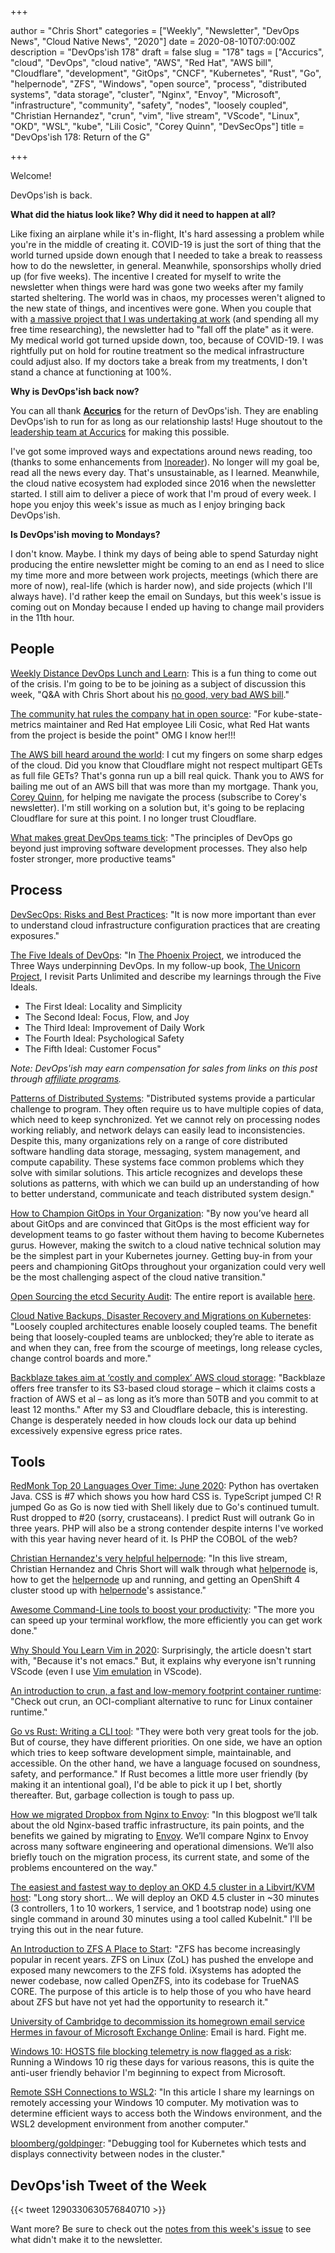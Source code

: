 +++

author = "Chris Short"
categories = ["Weekly", "Newsletter", "DevOps News", "Cloud Native News", "2020"]
date = 2020-08-10T07:00:00Z
description = "DevOps'ish 178"
draft = false
slug = "178"
tags = ["Accurics", "cloud", "DevOps", "cloud native", "AWS", "Red Hat", "AWS bill", "Cloudflare", "development", "GitOps", "CNCF", "Kubernetes", "Rust", "Go", "helpernode", "ZFS", "Windows", "open source", "process", "distributed systems", "data storage", "cluster", "Nginx", "Envoy", "Microsoft", "infrastructure", "community", "safety", "nodes", "loosely coupled", "Christian Hernandez", "crun", "vim", "live stream", "VScode", "Linux", "OKD", "WSL", "kube", "Lili Cosic", "Corey Quinn", "DevSecOps"]
title = "DevOps'ish 178: Return of the G"

+++

Welcome!

DevOps'ish is back.

**What did the hiatus look like? Why did it need to happen at all?**

Like fixing an airplane while it's in-flight, It's hard assessing a problem while you're in the middle of creating it. COVID-19 is just the sort of thing that the world turned upside down enough that I needed to take a break to reassess how to do the newsletter, in general. Meanwhile, sponsorships wholly dried up (for five weeks). The incentive I created for myself to write the newsletter when things were hard was gone two weeks after my family started sheltering. The world was in chaos, my processes weren't aligned to the new state of things, and incentives were gone. When you couple that with [a massive project that I was undertaking at work](https://chrisshort.net/live-streaming-on-openshift.tv-and-some-lessons-learned/?utm_source=newsletter&utm_medium=email&utm_campaign=devopsish_178) (and spending all my free time researching), the newsletter had to "fall off the plate" as it were. My medical world got turned upside down, too, because of COVID-19. I was rightfully put on hold for routine treatment so the medical infrastructure could adjust also. If my doctors take a break from my treatments, I don't stand a chance at functioning at 100%.

**Why is DevOps'ish back now?**

You can all thank [**Accurics**](https://www.accurics.com/?utm_source=newsletter&utm_medium=email&utm_campaign=devopsish_178) for the return of DevOps'ish. They are enabling DevOps'ish to run for as long as our relationship lasts! Huge shoutout to the [leadership team at Accurics](https://www.accurics.com/team/?utm_source=newsletter&utm_medium=email&utm_campaign=devopsish_178) for making this possible.

I've got some improved ways and expectations around news reading, too (thanks to some enhancements from [Inoreader](https://www.inoreader.com/?utm_source=newsletter&utm_medium=email&utm_campaign=devopsish_178)). No longer will my goal be, read all the news every day. That's unsustainable, as I learned. Meanwhile, the cloud native ecosystem had exploded since 2016 when the newsletter started. I still aim to deliver a piece of work that I'm proud of every week. I hope you enjoy this week's issue as much as I enjoy bringing back DevOps'ish.

**Is DevOps'ish moving to Mondays?**

I don't know. Maybe. I think my days of being able to spend Saturday night producing the entire newsletter might be coming to an end as I need to slice my time more and more between work projects, meetings (which there are more of now), real-life (which is harder now), and side projects (which I'll always have). I'd rather keep the email on Sundays, but this week's issue is coming out on Monday because I ended up having to change mail providers in the 11th hour.

## People

[Weekly Distance DevOps Lunch and Learn](https://rackn.com/distance-devops/): This is a fun thing to come out of the crisis. I'm going to be to be joining as a subject of discussion this week, "Q&A with Chris Short about his [no good, very bad AWS bill](https://chrisshort.net/the-aws-bill-heard-around-the-world/?utm_source=newsletter&utm_medium=email&utm_campaign=devopsish_178)."

[The community hat rules the company hat in open source](https://www.infoworld.com/article/3569373/the-community-hat-rules-the-company-hat-in-open-source.html): "For kube-state-metrics maintainer and Red Hat employee Lili Cosic, what Red Hat wants from the project is beside the point" OMG I know her!!!

[The AWS bill heard around the world](https://chrisshort.net/the-aws-bill-heard-around-the-world/): I cut my fingers on some sharp edges of the cloud. Did you know that Cloudflare might not respect multipart GETs as full file GETs? That's gonna run up a bill real quick. Thank you to AWS for bailing me out of an AWS bill that was more than my mortgage. Thank you, [Corey Quinn](https://www.lastweekinaws.com/), for helping me navigate the process (subscribe to Corey's newsletter). I'm still working on a solution but, it's going to be replacing Cloudflare for sure at this point. I no longer trust Cloudflare.

[What makes great DevOps teams tick](https://enterprisersproject.com/article/2020/7/devops-great-teams): "The principles of DevOps go beyond just improving software development processes. They also help foster stronger, more productive teams"

## Process

[DevSecOps: Risks and Best Practices](https://www.accurics.com/blog/devops/devsecops-risks-and-best-practices/): "It is now more important than ever to understand cloud infrastructure configuration practices that are creating exposures."

[The Five Ideals of DevOps](https://itrevolution.com/five-ideals-of-devops/): "In [The Phoenix Project](https://amzn.to/33Gme2t), we introduced the Three Ways underpinning DevOps. In my follow-up book, [The Unicorn Project](https://amzn.to/3a8OwUA), I revisit Parts Unlimited and describe my learnings through the Five Ideals.

* The First Ideal: Locality and Simplicity
* The Second Ideal: Focus, Flow, and Joy
* The Third Ideal: Improvement of Daily Work
* The Fourth Ideal: Psychological Safety
* The Fifth Ideal: Customer Focus"

*Note: DevOps'ish may earn compensation for sales from links on this post through [affiliate programs](/terms/).*

[Patterns of Distributed Systems](https://martinfowler.com/articles/patterns-of-distributed-systems/): "Distributed systems provide a particular challenge to program. They often require us to have multiple copies of data, which need to keep synchronized. Yet we cannot rely on processing nodes working reliably, and network delays can easily lead to inconsistencies. Despite this, many organizations rely on a range of core distributed software handling data storage, messaging, system management, and compute capability. These systems face common problems which they solve with similar solutions. This article recognizes and develops these solutions as patterns, with which we can build up an understanding of how to better understand, communicate and teach distributed system design."

[How to Champion GitOps in Your Organization](https://www.weave.works/blog/how-to-champion-gitops-in-your-organization): "By now you’ve heard all about GitOps and are convinced that GitOps is the most efficient way for development teams to go faster without them having to become Kubernetes gurus. However, making the switch to a cloud native technical solution may be the simplest part in your Kubernetes journey. Getting buy-in from your peers and championing GitOps throughout your organization could very well be the most challenging aspect of the cloud native transition."

[Open Sourcing the etcd Security Audit](https://www.cncf.io/blog/2020/08/05/etcd-security-audit/): The entire report is available [here](https://github.com/etcd-io/etcd/blob/master/security/SECURITY_AUDIT.pdf).

[Cloud Native Backups, Disaster Recovery and Migrations on Kubernetes](https://thenewstack.io/cloud-native-backups-disaster-recovery-and-migrations-on-kubernetes/): "Loosely coupled architectures enable loosely coupled teams. The benefit being that loosely-coupled teams are unblocked; they’re able to iterate as and when they can, free from the scourge of meetings, long release cycles, change control boards and more."

[Backblaze takes aim at ‘costly and complex’ AWS cloud storage](https://www.computerweekly.com/news/252486751/Backblaze-takes-aim-at-costly-and-complex-AWS-cloud-storage): "Backblaze offers free transfer to its S3-based cloud storage – which it claims costs a fraction of AWS et al – as long as it’s more than 50TB and you commit to at least 12 months." After my S3 and Cloudflare debacle, this is interesting. Change is desperately needed in how clouds lock our data up behind excessively expensive egress price rates.

## Tools

[RedMonk Top 20 Languages Over Time: June 2020](https://redmonk.com/rstephens/2020/07/27/redmonk-top-20-languages-over-time-june-2020/): Python has overtaken Java. CSS is #7 which shows you how hard CSS is. TypeScript jumped C! R jumped Go as Go is now tied with Shell likely due to Go's continued tumult. Rust dropped to #20 (sorry, crustaceans). I predict Rust will outrank Go in three years. PHP will also be a strong contender despite interns I've worked with this year having never heard of it. Is PHP the COBOL of the web?

[Christian Hernandez's very helpful helpernode](https://www.youtube.com/watch?v=wZYx4_xBSUQ): "In this live stream, Christian Hernandez and Chris Short will walk through what [helpernode](https://github.com/RedHatOfficial/ocp4-helpernode) is, how to get the [helpernode](https://github.com/RedHatOfficial/ocp4-helpernode) up and running, and getting an OpenShift 4 cluster stood up with [helpernode](https://github.com/RedHatOfficial/ocp4-helpernode)'s assistance."

[Awesome Command-Line tools to boost your productivity](https://dev.to/tasinishmam/awesome-command-line-tools-to-boost-your-productivity-22n8): "The more you can speed up your terminal workflow, the more efficiently you can get work done."

[Why Should You Learn Vim in 2020](https://pragmaticpineapple.com/why-should-you-learn-vim-in-2020/): Surprisingly, the article doesn't start with, "Because it's not emacs." But, it explains why everyone isn't running VScode (even I use [Vim emulation](https://marketplace.visualstudio.com/items?itemName=vscodevim.vim) in VScode).

[An introduction to crun, a fast and low-memory footprint container runtime](https://www.redhat.com/sysadmin/introduction-crun): "Check out crun, an OCI-compliant alternative to runc for Linux container runtime."

[Go vs Rust: Writing a CLI tool](https://cuchi.me/posts/go-vs-rust): "They were both very great tools for the job. But of course, they have different priorities. On one side, we have an option which tries to keep software development simple, maintainable, and accessible. On the other hand, we have a language focused on soundness, safety, and performance." If Rust becomes a little more user friendly (by making it an intentional goal), I'd be able to pick it up I bet, shortly thereafter. But, garbage collection is tough to pass up.

[How we migrated Dropbox from Nginx to Envoy](https://dropbox.tech/infrastructure/how-we-migrated-dropbox-from-nginx-to-envoy): "In this blogpost we’ll talk about the old Nginx-based traffic infrastructure, its pain points, and the benefits we gained by migrating to [Envoy](https://www.envoyproxy.io/). We’ll compare Nginx to Envoy across many software engineering and operational dimensions. We’ll also briefly touch on the migration process, its current state, and some of the problems encountered on the way."

[The easiest and fastest way to deploy an OKD 4.5 cluster in a Libvirt/KVM host](https://www.anstack.com/blog/2020/07/31/the-fastest-and-simplest-way-to-deploy-okd-openshift-4-5.html): "Long story short… We will deploy an OKD 4.5 cluster in ~30 minutes (3 controllers, 1 to 10 workers, 1 service, and 1 bootstrap node) using one single command in around 30 minutes using a tool called KubeInit." I'll be trying this out in the near future.

[An Introduction to ZFS A Place to Start](https://www.servethehome.com/an-introduction-to-zfs-a-place-to-start/): "ZFS has become increasingly popular in recent years. ZFS on Linux (ZoL) has pushed the envelope and exposed many newcomers to the ZFS fold. iXsystems has adopted the newer codebase, now called OpenZFS, into its codebase for TrueNAS CORE. The purpose of this article is to help those of you who have heard about ZFS but have not yet had the opportunity to research it."

[University of Cambridge to decommission its homegrown email service Hermes in favour of Microsoft Exchange Online](https://www.theregister.com/2020/08/04/cambridge_uni_decommissioning_hermes_email/): Email is hard. Fight me.

[Windows 10: HOSTS file blocking telemetry is now flagged as a risk](https://www.bleepingcomputer.com/news/microsoft/windows-10-hosts-file-blocking-telemetry-is-now-flagged-as-a-risk/): Running a Windows 10 rig these days for various reasons, this is quite the anti-user friendly behavior I'm beginning to expect from Microsoft.

[Remote SSH Connections to WSL2](https://www.brianketelsen.com/blog/ssh-to-wsl2/): "In this article I share my learnings on remotely accessing your Windows 10 computer. My motivation was to determine efficient ways to access both the Windows environment, and the WSL2 development environment from another computer."

[bloomberg/goldpinger](https://github.com/bloomberg/goldpinger): "Debugging tool for Kubernetes which tests and displays connectivity between nodes in the cluster."

## DevOps'ish Tweet of the Week

{{< tweet 1290330630576840710 >}}

Want more? Be sure to check out the [notes from this week's issue](https://devopsish.com/178/notes/) to see what didn't make it to the newsletter.
